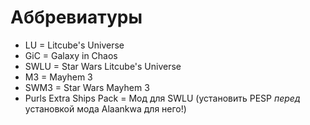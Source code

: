 # Аббревиатуры

* LU = Litcube's Universe
* GiC = Galaxy in Chaos
* SWLU = Star Wars Litcube's Universe
* M3 = Mayhem 3
* SWM3 = Star Wars Mayhem 3
* Purls Extra Ships Pack = Мод для SWLU (установить PESP *перед* установкой мода Alaankwa для него!)
